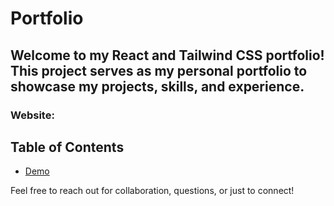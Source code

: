 # Portfolio
## Welcome to my React and Tailwind CSS portfolio! This project serves as my personal portfolio to showcase my projects, skills, and experience.

### Website: 

## Table of Contents

- [Demo]((https://sahelisahoo.netlify.app/))


Feel free to reach out for collaboration, questions, or just to connect!
